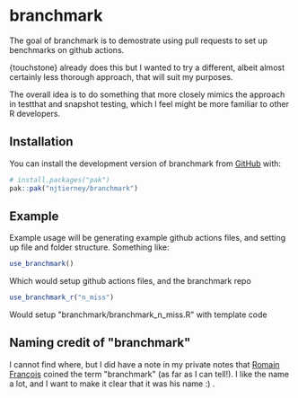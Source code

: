 
# branchmark

<!-- badges: start -->
<!-- badges: end -->

The goal of branchmark is to demostrate using pull requests to set up benchmarks
on github actions. 

{touchstone} already does this but I wanted to try a different, albeit almost certainly less thorough approach, that will suit my purposes.

The overall idea is to do something that more closely mimics the approach in testthat and snapshot testing, which I feel might be more familiar to other R developers.

## Installation

You can install the development version of branchmark from [GitHub](https://github.com/) with:

``` r
# install.packages("pak")
pak::pak("njtierney/branchmark")
```

## Example

Example usage will be generating example github actions files, and setting up file and folder structure. Something like:

```r
use_branchmark()
```

Which would setup github actions files, and the branchmark repo

```r
use_branchmark_r("n_miss")
```

Would setup "branchmark/branchmark_n_miss.R" with template code


## Naming credit of "branchmark"

I cannot find where, but I did have a note in my private notes that [Romain François](https://github.com/romainfrancois) coined the term "branchmark" (as far as I can tell!). I like the name a lot, and I want to make it clear that it was his name :) .
